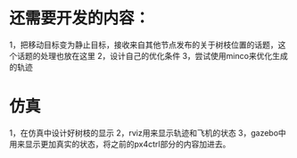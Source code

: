 # 还需要开发的内容：
1，把移动目标变为静止目标，接收来自其他节点发布的关于树枝位置的话题，这个话题的处理也放在这里
2，设计自己的优化条件
3，尝试使用minco来优化生成的轨迹



# 仿真
1，在仿真中设计好树枝的显示
2，rviz用来显示轨迹和飞机的状态
3，gazebo中用来显示更加真实的状态，将之前的px4ctrl部分的内容加进去。